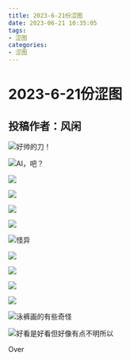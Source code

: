 ```yaml
---
title: 2023-6-21份涩图
date: 2023-06-21 10:35:05
tags:
- 涩图
categories:
- 涩图
---
```


# 2023-6-21份涩图
## 投稿作者：风闲

![好帅的刀！](https://ghproxy.net/https://raw.githubusercontent.com/lzytechtip/img-bed/main/%E5%9B%BE%E7%89%87b.jpg)

![AI，吧？](https://ghproxy.net/https://raw.githubusercontent.com/lzytechtip/img-bed/main/%E5%9B%BE%E7%89%87a.jpg)

![](https://ghproxy.net/https://raw.githubusercontent.com/lzytechtip/img-bed/main/%E5%9B%BE%E7%89%8712.jpg)

![](https://ghproxy.net/https://raw.githubusercontent.com/lzytechtip/img-bed/main/%E5%9B%BE%E7%89%8711.jpg)

![](https://ghproxy.net/https://raw.githubusercontent.com/lzytechtip/img-bed/main/%E5%9B%BE%E7%89%8710.jpg)

![](https://ghproxy.net/https://raw.githubusercontent.com/lzytechtip/img-bed/main/%E5%9B%BE%E7%89%879.jpg)

![怪异](https://ghproxy.net/https://raw.githubusercontent.com/lzytechtip/img-bed/main/%E5%9B%BE%E7%89%878.jpg)

![](https://ghproxy.net/https://raw.githubusercontent.com/lzytechtip/img-bed/main/%E5%9B%BE%E7%89%877.jpg)

![](https://ghproxy.net/https://raw.githubusercontent.com/lzytechtip/img-bed/main/%E5%9B%BE%E7%89%876.jpg)

![](https://ghproxy.net/https://raw.githubusercontent.com/lzytechtip/img-bed/main/%E5%9B%BE%E7%89%875.jpg)

![](https://ghproxy.net/https://raw.githubusercontent.com/lzytechtip/img-bed/main/%E5%9B%BE%E7%89%874.jpg)

![泳裤画的有些奇怪](https://ghproxy.net/https://raw.githubusercontent.com/lzytechtip/img-bed/main/%E5%9B%BE%E7%89%873.jpg)

![好看是好看但好像有点不明所以](https://ghproxy.net/https://raw.githubusercontent.com/lzytechtip/img-bed/main/%E5%9B%BE%E7%89%871.jpg)

Over